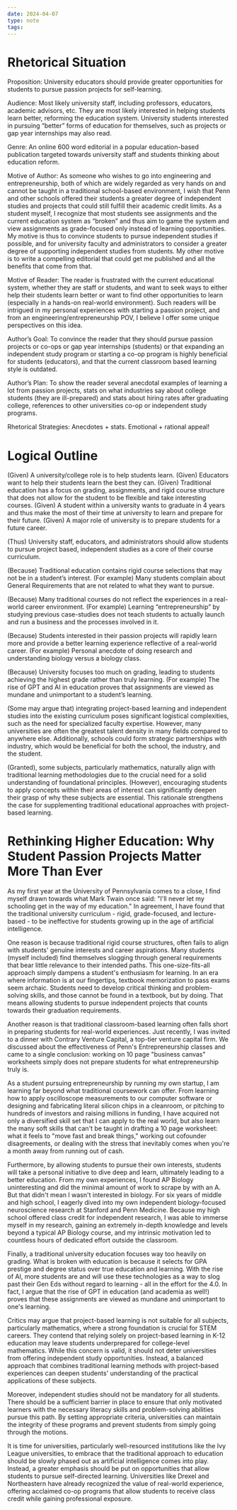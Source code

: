 ```yaml
---
date: 2024-04-07
type: note
tags: 
---
```


# Rhetorical Situation
Proposition: University educators should provide greater opportunities for students to pursue passion projects for self-learning.

Audience: Most likely university staff, including professors, educators, academic advisors, etc. They are most likely interested in helping students learn better, reforming the education system. University students interested in pursuing “better” forms of education for themselves, such as projects or gap year internships may also read.

Genre: An online 600 word editorial in a popular education-based publication targeted towards university staff and students thinking about education reform.

Motive of Author: As someone who wishes to go into engineering and entrepreneurship, both of which are widely regarded as very hands on and cannot be taught in a traditional school-based environment, I wish that Penn and other schools offered their students a greater degree of independent studies and projects that could still fulfill their academic credit limits. As a student myself, I recognize that most students see assignments and the current education system as “broken” and thus aim to game the system and view assignments as grade-focused only instead of learning opportunities. My motive is thus to convince students to pursue independent studies if possible, and for university faculty and administrators to consider a greater degree of supporting independent studies from students. My other motive is to write a compelling editorial that could get me published and all the benefits that come from that.

Motive of Reader: The reader is frustrated with the current educational system, whether they are staff or students, and want to seek ways to either help their students learn better or want to find other opportunities to learn (especially in a hands-on real-world environment). Such readers will be intrigued in my personal experiences with starting a passion project, and from an engineering/entrepreneurship POV, I believe I offer some unique perspectives on this idea.

Author’s Goal: To convince the reader that they should pursue passion projects or co-ops or gap year internships (students) or that expanding an independent study program or starting a co-op program is highly beneficial for students (educators), and that the current classroom based learning style is outdated.

Author’s Plan: To show the reader several anecdotal examples of learning a lot from passion projects, stats on what industries say about college students (they are ill-prepared) and stats about hiring rates after graduating college, references to other universities co-op or independent study programs.

Rhetorical Strategies: Anecdotes + stats. Emotional + rational appeal!

# Logical Outline
(Given) A university/college role is to help students learn.
(Given) Educators want to help their students learn the best they can.
(Given) Traditional education has a focus on grading, assignments, and rigid course structure that does not allow for the student to be flexible and take interesting courses.
(Given) A student within a university wants to graduate in 4 years and thus make the most of their time at university to learn and prepare for their future.
(Given) A major role of university is to prepare students for a future career.

(Thus) University staff, educators, and administrators should allow students to pursue project based, independent studies as a core of their course curriculum.

(Because) Traditional education contains rigid course selections that may not be in a student’s interest.
(For example) Many students complain about General Requirements that are not related to what they want to pursue.

(Because) Many traditional courses do not reflect the experiences in a real-world career environment.
(For example) Learning “entrepreneurship” by studying previous case-studies does not teach students to actually launch and run a business and the processes involved in it.

(Because) Students interested in their passion projects will rapidly learn more and provide a better learning experience reflective of a real-world career.
(For example) Personal anecdote of doing research and understanding biology versus a biology class.

(Because) University focuses too much on grading, leading to students achieving the highest grade rather than truly learning.
(For example) The rise of GPT and AI in education proves that assignments are viewed as mundane and unimportant to a student’s learning.

(Some may argue that) integrating project-based learning and independent studies into the existing curriculum poses significant logistical complexities, such as the need for specialized faculty expertise. However, many universities are often the greatest talent density in many fields compared to anywhere else. Additionally, schools could form strategic partnerships with industry, which would be beneficial for both the school, the industry, and the student.

(Granted), some subjects, particularly mathematics, naturally align with traditional learning methodologies due to the crucial need for a solid understanding of foundational principles. (However), encouraging students to apply concepts within their areas of interest can significantly deepen their grasp of why these subjects are essential. This rationale strengthens the case for supplementing traditional educational approaches with project-based learning.

# Rethinking Higher Education: Why Student Passion Projects Matter More Than Ever

As my first year at the University of Pennsylvania comes to a close, I find myself drawn towards what Mark Twain once said: "I'll never let my schooling get in the way of my education." In agreement, I have found that the traditional university curriculum - rigid, grade-focused, and lecture-based - to be ineffective for students growing up in the age of artificial intelligence.

One reason is because traditional rigid course structures, often fails to align with students' genuine interests and career aspirations. Many students (myself included) find themselves slogging through general requirements that bear little relevance to their intended paths. This one-size-fits-all approach simply dampens a student's enthusiasm for learning. In an era where information is at our fingertips, textbook memorization to pass exams seem archaic. Students need to develop critical thinking and problem-solving skills, and those cannot be found in a textbook, but by doing. That means allowing students to pursue independent projects that counts towards their graduation requirements.

Another reason is that traditional classroom-based learning often falls short in preparing students for real-world experiences. Just recently, I was invited to a dinner with Contrary Venture Capital, a top-tier venture capital firm. We discussed about the effectiveness of Penn's Entrepreneurship classes and came to a single conclusion: working on 10 page "business canvas" worksheets simply does not prepare students for what entrepreneurship truly is.

As a student pursuing entrepreneurship by running my own startup, I am learning far beyond what traditional coursework can offer. From learning how to apply oscilloscope measurements to our computer software or designing and fabricating literal silicon chips in a cleanroom, or pitching to hundreds of investors and raising millions in funding, I have acquired not only a diversified skill set that I can apply to the real world, but also learn the many soft skills that can't be taught in drafting a 10 page worksheet: what it feels to "move fast and break things," working out cofounder disagreements, or dealing with the stress that inevitably comes when you're a month away from running out of cash.

Furthermore, by allowing students to pursue their own interests, students will take a personal initiative to dive deep and learn, ultimately leading to a better education. From my own experiences, I found AP Biology uninteresting and did the minimal amount of work to scrape by with an A. But that didn't mean I wasn't interested in biology. For six years of middle and high school, I eagerly dived into my own independent biology-focused neuroscience research at Stanford and Penn Medicine. Because my high school offered class credit for independent research, I was able to immerse myself in my research, gaining an extremely in-depth knowledge and levels beyond a typical AP Biology course, and my intrinsic motivation led to countless hours of dedicated effort outside the classroom.

Finally, a traditional university education focuses way too heavily on grading. What is broken with education is because it selects for GPA prestige and degree status over true education and learning. With the rise of AI, more students are and will use these technologies as a way to slog past their Gen Eds without regard to learning - all in the effort for the 4.0. In fact, I argue that the rise of GPT in education (and academia as well!) proves that these assignments are viewed as mundane and unimportant to one's learning.

Critics may argue that project-based learning is not suitable for all subjects, particularly mathematics, where a strong foundation is crucial for STEM careers. They contend that relying solely on project-based learning in K-12 education may leave students underprepared for college-level mathematics. While this concern is valid, it should not deter universities from offering independent study opportunities. Instead, a balanced approach that combines traditional learning methods with project-based experiences can deepen students' understanding of the practical applications of these subjects.

Moreover, independent studies should not be mandatory for all students. There should be a sufficient barrier in place to ensure that only motivated learners with the necessary literacy skills and problem-solving abilities pursue this path. By setting appropriate criteria, universities can maintain the integrity of these programs and prevent students from simply going through the motions.

It is time for universities, particularly well-resourced institutions like the Ivy League universities, to embrace that the traditional approach to education should be slowly phased out as artificial intelligence comes into play. Instead, a greater emphasis should be put on opportunities that allow students to pursue self-directed learning. Universities like Drexel and Northeastern have already recognized the value of real-world experience, offering acclaimed co-op programs that allow students to receive class credit while gaining professional exposure.